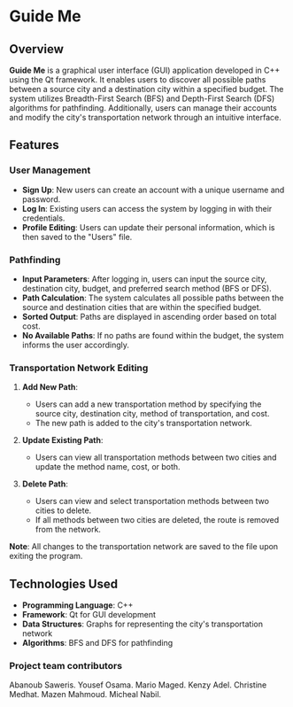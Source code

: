 # Guide Me

## Overview

**Guide Me** is a graphical user interface (GUI) application developed in C++ using the Qt framework. It enables users to discover all possible paths between a source city and a destination city within a specified budget. The system utilizes Breadth-First Search (BFS) and Depth-First Search (DFS) algorithms for pathfinding. Additionally, users can manage their accounts and modify the city's transportation network through an intuitive interface.

## Features

### User Management

- **Sign Up**: New users can create an account with a unique username and password.
- **Log In**: Existing users can access the system by logging in with their credentials.
- **Profile Editing**: Users can update their personal information, which is then saved to the "Users" file.

### Pathfinding

- **Input Parameters**: After logging in, users can input the source city, destination city, budget, and preferred search method (BFS or DFS).
- **Path Calculation**: The system calculates all possible paths between the source and destination cities that are within the specified budget.
- **Sorted Output**: Paths are displayed in ascending order based on total cost.
- **No Available Paths**: If no paths are found within the budget, the system informs the user accordingly.

### Transportation Network Editing

1. **Add New Path**:
   - Users can add a new transportation method by specifying the source city, destination city, method of transportation, and cost.
   - The new path is added to the city's transportation network.

2. **Update Existing Path**:
   - Users can view all transportation methods between two cities and update the method name, cost, or both.

3. **Delete Path**:
   - Users can view and select transportation methods between two cities to delete.
   - If all methods between two cities are deleted, the route is removed from the network.

**Note**: All changes to the transportation network are saved to the file upon exiting the program.

## Technologies Used

- **Programming Language**: C++
- **Framework**: Qt for GUI development
- **Data Structures**: Graphs for representing the city's transportation network
- **Algorithms**: BFS and DFS for pathfinding

### Project team contributors
Abanoub Saweris.
Yousef Osama.
Mario Maged.
Kenzy Adel.
Christine Medhat.
Mazen Mahmoud.
Micheal Nabil.
